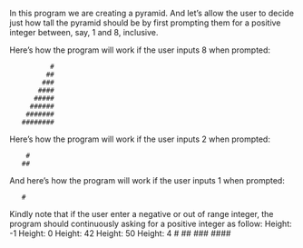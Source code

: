 In this program we are creating a pyramid.
And let’s allow the user to decide just how tall the pyramid should be by first prompting them for a positive integer between, say, 1 and 8, inclusive.

Here’s how the program will work if the user inputs 8 when prompted:

              #
             ##
            ###
           ####
          #####
         ######
        #######
       ########

Here’s how the program will work if the user inputs 2 when prompted:

        #
       ##

And here’s how the program will work if the user inputs 1 when prompted:

       #

Kindly note that if the user enter a negative or out of range integer, the program should continuously asking for a positive integer as follow:
Height: -1
Height: 0
Height: 42
Height: 50
Height: 4
       #
      ##
     ###
    ####

